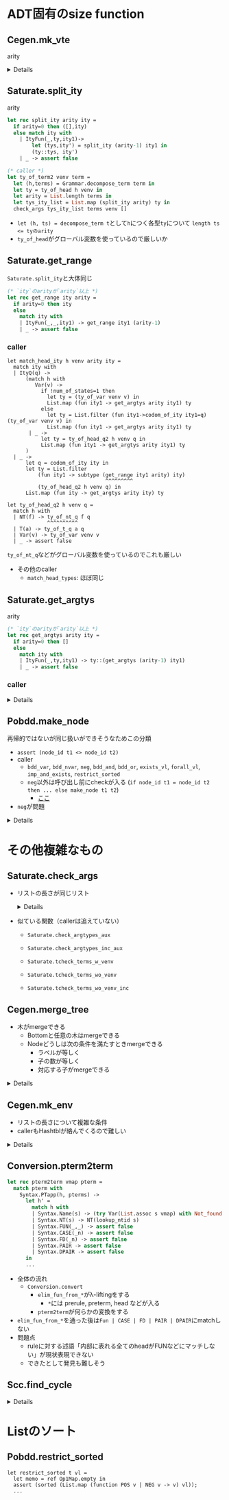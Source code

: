 
ADT固有のsize function
======================

Cegen.mk_vte
------------

arity

<details><!--{{{-->

```ocaml
type ity = ItyQ of ity_id | ItyFun of ity_id * ty * ity
let rec arity = function
  | ItyQ(_) -> 0
  | ItyFun(_,_,ity) -> 1 + arity ity

(*{SPEC}
type mk_vte : (vars : int list) -> { at : ity | arity at >= List.length vars } -> ...
{SPEC}*)
let rec mk_vte vars at =
  match at with
  | ItyQ(q) ->
      if vars=[] then
        ([], ItyQ(q))
      else assert false
  | ItyFun(_, ty, aty1) ->
      begin match vars with
      | [] -> ([], at)
      | v::vars' ->
          let (ve1, rt1) = mk_vte vars' aty1 in
        ((v, ty)::ve1, rt1)
      end
```

### caller

```ocaml
let register_backchain f ity ntyid =
  let (arity,body) = lookup_rule f in
  let vars = mk_vars f arity in
  let (vte,rty) = mk_vte vars ity in
  ...
```

`let (arity,body) = lookup_rule f` のとき`body`のarityが`arity`以上であることを言う必要があるが，難しそう（グローバル変数への書き込み）
関連する関数:

```ocaml
(* grammer.ml *)
let lookup_rule (f: nameNT) =
  get_def f (!gram)
let get_def (f: nameNT) (g:gram) =
  g.r.(f)

(* conversion.ml: gramへの書き込み *)
let Conversion.prerules2gram prerules =
  ...
  let rules = Array.make num_of_nts (0,dummy_term) in
  let vinfo = Array.make  num_of_nts [| |] in
  let _ = prerules2rules rules vinfo prerules in (* ここでruleが書き込まれる *)
  let (nt', rules') =
            ^^^^^
    if !(Flags.normalize) then
      add_auxiliary_rules !nttab rules
    else (!nttab, rules)
  in
  ...
  let g = {nt= nt'; t=terminals; vinfo = vinfo; r=rules'; s=s} in
                                                  ^^^^^^
  Grammar.gram := g; g
  ^^^^^^^^^^^^^^^^^

let prerule2rule rules vinfo (f, (_, ss, pterm)) =
  let ss' = indexlist ss in
  let arity = List.length ss in
  let vmap = List.map (fun (i,v) -> (v, (f,i))) ss' in
  let _ = vinfo.(f) <- Array.make arity dummy_vname in
  let _ = List.iter (fun (i,v) -> (vinfo.(f).(i) <- v)) ss' in
  let term = pterm2term vmap pterm in
  rules.(f) <- (arity, term)
```

</details><!--}}}-->

<a name = "Saturate__split_ity"></a>
Saturate.split_ity
------------------

arity

```ocaml
let rec split_ity arity ity =
  if arity=0 then ([],ity)
  else match ity with
    | ItyFun(_,ty,ity1)->
        let (tys,ity') = split_ity (arity-1) ity1 in
        (ty::tys, ity')
    | _ -> assert false

(* caller *)
let ty_of_term2 venv term =
  let (h,terms) = Grammar.decompose_term term in
  let ty = ty_of_head h venv in
  let arity = List.length terms in
  let tys_ity_list = List.map (split_ity arity) ty in
  check_args tys_ity_list terms venv []
```

+ `let (h, ts) = decompose_term t`として`h`につく各型`ty`について `length ts <= tyのarity`
+ `ty_of_head`がグローバル変数を使っているので厳しいか


Saturate.get_range
------------------

`Saturate.split_ity`と大体同じ

```ocaml
(* `ity`のarityが`arity`以上 *)
let rec get_range ity arity =
  if arity=0 then ity
  else
    match ity with
    | ItyFun(_,_,ity1) -> get_range ity1 (arity-1)
    | _ -> assert false
```

### caller

```
let match_head_ity h venv arity ity =
  match ity with
  | ItyQ(q) ->
      (match h with
         Var(v) ->
           if !num_of_states=1 then
             let ty = (ty_of_var venv v) in
             List.map (fun ity1 -> get_argtys arity ity1) ty
           else
             let ty = List.filter (fun ity1->codom_of_ity ity1=q) (ty_of_var venv v) in
             List.map (fun ity1 -> get_argtys arity ity1) ty
       | _ ->
           let ty = ty_of_head_q2 h venv q in
           List.map (fun ity1 -> get_argtys arity ity1) ty
      )
  | _ ->
      let q = codom_of_ity ity in
      let ty = List.filter
          (fun ity1 -> subtype (get_range ity1 arity) ity)
                                ^^^^^^^^^
          (ty_of_head_q2 h venv q) in
      List.map (fun ity -> get_argtys arity ity) ty

let ty_of_head_q2 h venv q =
  match h with
  | NT(f) -> ty_of_nt_q f q
             ^^^^^^^^^^
  | T(a) -> ty_of_t_q a q
  | Var(v) -> ty_of_var venv v
  | _ -> assert false
```

`ty_of_nt_q`などがグローバル変数を使っているのでこれも厳しい

+ その他のcaller
    + `match_head_types`: ほぼ同じ


Saturate.get_argtys
-------------------

arity

```ocaml
(* `ity`のarityが`arity`以上 *)
let rec get_argtys arity ity =
  if arity=0 then []
  else
    match ity with
    | ItyFun(_,ty,ity1) -> ty::(get_argtys (arity-1) ity1)
    | _ -> assert false
```

### caller

<details><!--{{{-->

```ocaml
(* 渡されるarityは let (h,terms) = Grammar.decompose_term t in length terms *)
let match_head_ity h venv arity ity =
  match ity with
  | ItyQ(q) ->
      (match h with
         Var(v) ->
           if !num_of_states=1 then
             let ty = ty_of_var venv v in
             List.map (fun ity1 -> get_argtys arity ity1) ty
                                   ^^^^^^^^^^
           else
             let ty = List.filter (fun ity1->codom_of_ity ity1=q) (ty_of_var venv v) in
             List.map (fun ity1 -> get_argtys arity ity1) ty
                                   ^^^^^^^^^^
       | _ ->
           let ty = ty_of_head_q2 h venv q in
           List.map (fun ity1 -> get_argtys arity ity1) ty
                                 ^^^^^^^^^^
      )
  | _ -> (* ItyFun *)
      let q = codom_of_ity ity in
      let ty = List.filter
          (fun ity1 -> subtype (get_range ity1 arity) ity)
          (ty_of_head_q2 h venv q) in
      List.map (fun ity -> get_argtys arity ity) ty
                           ^^^^^^^^^^
```
`ty_of_var`でarrayが使われる

```ocaml
let match_head_types h venv arity ity =
  match ity with
  | ItyQ(q) ->
      begin match h with
      | Var(v) ->
          let ty = ty_of_var venv v in
          let ty' =
            if !num_of_states=1
            then ty
            else List.filter (fun ity1->codom_of_ity ity1=q) ty
          in
          List.map (fun ity1 -> (get_argtys arity ity1, [(v,[ity1])])) ty'
                                 ^^^^^^^^^^
      | _ ->
          let ty = ty_of_head_q2 h venv q in
          List.map (fun ity1 -> (get_argtys arity ity1, [])) ty
                                 ^^^^^^^^^^
      end
  | _ ->
      let ty = List.filter (fun (ity1,_) ->
          subtype (get_range ity1 arity) ity) (ty_of_head_q h venv (codom_of_ity ity)) in
      List.map (fun (ity,vte) -> (get_argtys arity ity, vte)) ty
                                  ^^^^^^^^^^
```
同上

```ocaml
let rec check_ty_of_term_inc venv term ity f tyf =
  let (h,terms) = Grammar.decompose_term term in
  let arity = List.length terms in
  let tyss =
    if h=NT(f) then
      let ty1 = List.filter (fun ity1 -> subtype (get_range ity1 arity) ity) tyf in
      if ty1=[]
      then raise Untypable
      else List.map (fun ity -> (get_argtys arity ity, [])) ty1
                                 ^^^^^^^^^^
    else
      match_head_types h venv arity ity
  in
  let vte = check_argtypes_inc venv terms tyss f tyf in vte
```
TODO

```ocaml
let rec tcheck_wo_venv_inc term ity g ty_g =
  match term with
    Var(x) -> [[(x,[ity])]]
  | T(a) ->
      let q = codom_of_ity ity in
      let ty = (ty_of_t_q a q) in
      if List.exists (fun ity1->subtype ity1 ity) ty then
        [[]]
      else []
  | NT(f)->
      let ty = if f=g then ty_g else
          let q = codom_of_ity ity in ty_of_nt_q f q
      in
      if List.exists (fun ity1->subtype ity1 ity) ty then
        [[]]
      else []
  | App(_,_) ->
      let (h,terms)=Grammar.decompose_term term in
      let arity = List.length terms in
      let tyss =
        if h=NT(g) then
          let ty = List.filter (fun ity1 ->
              subtype (get_range ity1 arity) ity) ty_g in
          List.map (fun ity -> get_argtys arity ity) ty
                               ^^^^^^^^^^
        else match_head_ity h [] arity ity
      in
      List.fold_left
        (fun vtes tys ->
           (tcheck_terms_wo_venv_inc terms tys g ty_g)@vtes) [] tyss
```
`ty_g`の出処をたどると`dequeue_nt_ty()`でグローバル変数に突き当たる
+ `dequeue_nt_ty`自身も複雑

</details><!--}}}-->


<a name = "Pobdd__make_node"></a>
Pobdd.make_node
---------------

再帰的ではないが同じ扱いができそうなためこの分類

+ `assert (node_id t1 <> node_id t2)`
+ caller
    + `bdd_var`, `bdd_nvar`, `neg`, `bdd_and`, `bdd_or`, `exists_vl`, `forall_vl`, `imp_and_exists`, `restrict_sorted`
    + `neg`以外は呼び出し前にcheckが入る (`if node_id t1 = node_id t2 then ... else make_node t1 t2`)
        + [ここ](./TrivialProblem.md#Pobdd__make_node)
+ `neg`が問題

<details><!--{{{-->

```ocaml
let node_id = function
  | Leaf(true) -> 0
  | Leaf(false) -> 1
  | Node(_,_,_,x,_) -> x;;
let make_node (v,t1,t2) =
  let i1 = node_id t1 in
  let i2 = node_id t2 in
  assert (i1 <> i2);
  ^^^^^^^^^^^^^^^^^^
  ...

let neg t1 =
  let memo = ref Op1Map.empty in
  let rec go = function
    | Leaf b -> Leaf (not b)
    | Node (v, t1, t2, id,_) ->
      if Op1Map.mem id !memo then Op1Map.find id !memo
      else begin
        let t1' = go t1 in
        let t2' = go t2 in
        let t = make_node (v,t1',t2') in
                ^^^^^^^^^
        memo := Op1Map.add id t !memo;
        t
      end
  in go t1;;
```

</details><!--}}}-->


その他複雑なもの
================

Saturate.check_args
-------------------

  + リストの長さが同じリスト

    <details><!--{{{-->

    ```ocaml
    (* tysとtermsの長さが等しい *)
    let rec check_args_aux tys terms venv =
      match (tys,terms) with
      | ([], []) -> true
      | (ty::tys', t::terms') ->
          List.for_all (fun ity-> check_term t ity venv) ty
            && check_args_aux tys' terms' venv
      | _ -> assert false
             ^^^^^^^^^^^^ tysとtermsの長さが同じ
    (* tys_ity_list の各要素 (tys,ity)に対してtysとtermsの長さが等しい *)
    and check_args tys_ity_list terms venv ty =
      match tys_ity_list with
      | [] -> ty
      | (tys,ity)::tys_ity_list' ->
          if check_args_aux tys terms venv
             ^^^^^^^^^^^^^^
          then
            (if !Flags.merge_vte then
               let ty' = List.filter (fun ity1->not(eq_ity ity ity1)) ty in
               let tys_ity_list'' =
                 List.filter (fun (_,ity1)->not(eq_ity ity ity1)) tys_ity_list'
               in
               check_args tys_ity_list'' terms venv (ity::ty')
             else
               let ty' = List.filter (fun ity1->not(subtype ity ity1)) ty in
               let tys_ity_list'' =
                 List.filter (fun (_,ity1)->not(subtype ity ity1)) tys_ity_list'
               in
               check_args tys_ity_list'' terms venv (ity::ty')
            )
          else
            check_args tys_ity_list' terms venv ty
    and check_term term ity venv =
      match term with
      | App(_,_) ->
          let (h,terms) = Grammar.decompose_term term in
          let tyss = match_head_ity h venv (List.length terms) ity in
          List.exists (fun tys->check_args_aux tys terms venv) tyss
                                ^^^^^^^^^^^^^^
      | Var(v) -> List.exists (fun ity1 -> subtype ity1 ity) (ty_of_var venv v)
      | T(a) -> let q = codom_of_ity ity in
          List.exists (fun ity1 -> subtype ity1 ity) (ty_of_t_q a q)
      | NT(f) -> let q = codom_of_ity ity in
          List.exists (fun ity1 -> subtype ity1 ity) (ty_of_nt_q f q)

    (* caller *)
    let ty_of_term2 venv term =
      let (h,terms) = Grammar.decompose_term term in
      let ty = ty_of_head h venv in
      let arity = List.length terms in
          ^^^^^^^^^^^^^^^^^^^^^^^^^
      let tys_ity_list = List.map (split_ity arity) ty in
      check_args tys_ity_list terms venv []
    ```

    [`split_ity`](./#Saturate__split_ity)は引数と同じ長さのリストを返す

    </details><!--}}}-->

  + 似ている関数（callerは追えていない）
      + `Saturate.check_argtypes_aux`

      + `Saturate.check_argtypes_inc_aux`

      + `Saturate.tcheck_terms_w_venv`

      + `Saturate.tcheck_terms_wo_venv`

      + `Saturate.tcheck_terms_wo_venv_inc`


Cegen.merge_tree
----------------

+ 木がmergeできる
    + Bottomと任意の木はmergeできる
    + Nodeどうしは次の条件を満たすときmergeできる
        + ラベルが等しく
        + 子の数が等しく
        + 対応する子がmergeできる

<details>

```ocaml
let rec merge_tree t1 t2 =
  match t1, t2 with
  | Bottom, _ -> t2
  | _, Bottom -> t1
  | Node(a1,ts1), Node(a2,ts2) ->
      if a1=a2 then
        Node(a1, merge_trees ts1 ts2)
      else assert false
and merge_trees ts1 ts2 =
  List.map (fun (t1,t2) -> merge_tree t1 t2) (List.combine ts1 ts2)
i                                              ^^^^^^^^^^^^
```

</details>

Cegen.mk_env
------------

  + リストの長さについて複雑な条件
  + callerもHashtblが絡んでくるので難しい

<details><!--{{{-->

```ocaml
let rec mk_env vte termss =
  match (vte, termss) with
  | ([], []) -> []
  | ((v,ty)::vte', ts::termss') ->
      let x = List.combine ty ts in
              ^^^^^^^^^^^^
      (List.map (fun (ity,t)->((v,ity),t)) x)@(mk_env vte' termss')
  | _ -> assert false
(* 下とほぼ同じ
let rec mk_env vte termss =
  List.concat @@ List.map2
    begin fun (v,ty) (ts) ->
      let x = List.combine ty ts in
      List.map (fun (ity,t)->((v,ity),t)) x
    end
    vte termss
*)
(* caller *)
let rec evaluate_eterm eterm env =
  let (h,termss) = decompose_eterm eterm in
  match h with
  | ENT(f,ity,ntyid) ->
      begin try
        let (vte,body) =
          try Hashtbl.find tracetab (f,ity) with Not_found ->
            register_backchain f ity ntyid;
            Hashtbl.find tracetab (f,ity)
        in
        let (vte',body') = rename_vte_eterm vte body in
        let env' = mk_env vte' termss in
        evaluate_eterm body' (env'@env)
      with Not_found -> assert false end
  ...
```
</details><!--}}}-->

<a name = "Conversion__pterm2term"></a>
Conversion.pterm2term
---------------------

````ocaml
let rec pterm2term vmap pterm =
  match pterm with
    Syntax.PTapp(h, pterms) ->
      let h' =
        match h with
        | Syntax.Name(s) -> (try Var(List.assoc s vmap) with Not_found -> T(s))
        | Syntax.NT(s) -> NT(lookup_ntid s)
        | Syntax.FUN(_,_) -> assert false
        | Syntax.CASE(_n) -> assert false
        | Syntax.FD(_n) -> assert false
        | Syntax.PAIR -> assert false
        | Syntax.DPAIR -> assert false
      in
      ...
````

+ 全体の流れ
  + `Conversion.convert`
      + `elim_fun_from_*`がλ-liftingをする
          + `*`には prerule, preterm, head などが入る
      + `pterm2term`が何らかの変換をする
+ `elim_fun_from_*`を通った後は`Fun | CASE | FD | PAIR | DPAIR`にmatchしない
+ 問題点
  + ruleに対する述語「内部に表れる全てのheadがFUNなどにマッチしない」が現状表現できない
  + できたとして発見も難しそう


Scc.find_cycle
--------------

<details>

```ocaml
let rec find_cycle((g:graph),visited,x) =
  let nexts = try get_nexts g x with Not_found -> [] in
  let g' = find_cycle_next(g, x, x::visited, nexts) in
    delete_nodes g' [x]
and find_cycle_next(g, x, visited, nexts) =
  match nexts with
  | [] -> g
  | y::yl ->
      if List.mem y visited then
        raise Cycle
      else
        let g' = find_cycle(g, visited, y) in
          find_cycle_next(g', x, visited, yl);;
```

</details>

Listのソート
============

Pobdd.restrict_sorted
---------------------

```
let restrict_sorted t vl =
  let memo = ref Op1Map.empty in
  assert (sorted (List.map (function POS v | NEG v -> v) vl));
  ...
```

